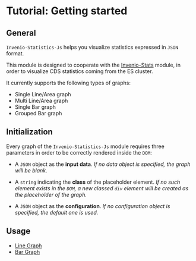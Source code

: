 # Tutorial: Getting started

## General
`Invenio-Statistics-Js` helps you visualize statistics expressed in `JSON` format.

This module is designed to cooperate with the [Invenio-Stats](https://github.com/inveniosoftware/invenio-stats) module, in order to visualize CDS statistics
coming from the ES cluster.

It currently supports the following types of graphs:

* Single Line/Area graph
* Multi Line/Area graph
* Single Bar graph
* Grouped Bar graph

## Initialization
Every graph of the `Invenio-Statistics-Js` module requires three parameters in order to be correctly
rendered inside the `DOM`:

* A `JSON` object as the **input data**. *If no data object is specified, the graph will be blank.*

* A `string` indicating the **class** of the placeholder element. *If no such element exists in the `DOM`,
a new classed `div` element will be created as the placeholder of the graph.*

* A `JSON` object as the **configuration**. *If no configuration object is specified, the default one is used.*

## Usage
* [Line Graph](https://github.com/CERNDocumentServer/invenio-statistics-js/2_line.md)
* [Bar Graph](https://github.com/CERNDocumentServer/invenio-statistics-js/3_bar.md)
